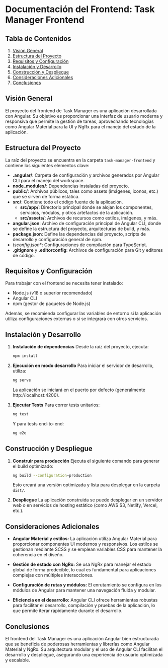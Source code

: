 # Documentación del Frontend: Task Manager Frontend

## Tabla de Contenidos
1. [Visión General](#visión-general)
2. [Estructura del Proyecto](#estructura-del-proyecto)
3. [Requisitos y Configuración](#requisitos-y-configuración)
4. [Instalación y Desarrollo](#instalación-y-desarrollo)
5. [Construcción y Despliegue](#construcción-y-despliegue)
6. [Consideraciones Adicionales](#consideraciones-adicionales)
7. [Conclusiones](#conclusiones)

## Visión General

El proyecto del frontend de Task Manager es una aplicación desarrollada con Angular. Su objetivo es proporcionar una interfaz de usuario moderna y responsiva que permite la gestión de tareas, aprovechando tecnologías como Angular Material para la UI y NgRx para el manejo del estado de la aplicación.

## Estructura del Proyecto

La raíz del proyecto se encuentra en la carpeta `task-manager-frontend` y contiene los siguientes elementos clave:

- **.angular/**: Carpeta de configuración y archivos generados por Angular CLI para el manejo del workspace.
- **node_modules/**: Dependencias instaladas del proyecto.
- **public/**: Archivos públicos, tales como assets (imágenes, iconos, etc.) que se sirven de forma estática.
- **src/**: Contiene todo el código fuente de la aplicación.
  - **src/app/**: Directorio principal donde se alojan los componentes, servicios, módulos, y otros artefactos de la aplicación.
  - **src/assets/**: Archivos de recursos como estilos, imágenes, y más.
- **angular.json**: Archivo de configuración principal de Angular CLI, donde se define la estructura del proyecto, arquitecturas de build, y más.
- **package.json**: Define las dependencias del proyecto, scripts de desarrollo y configuración general de npm.
- **tsconfig*.json**: Configuraciones de compilación para TypeScript.
- **.gitignore** y **.editorconfig**: Archivos de configuración para Git y editores de código.

## Requisitos y Configuración

Para trabajar con el frontend se necesita tener instalado:

- Node.js (v18 o superior recomendado)
- Angular CLI
- npm (gestor de paquetes de Node.js)

Además, se recomienda configurar las variables de entorno si la aplicación utiliza configuraciones externas o si se integrará con otros servicios.

## Instalación y Desarrollo

1. **Instalación de dependencias**
   Desde la raíz del proyecto, ejecuta:
   ```bash
   npm install
   ```

2. **Ejecución en modo desarrollo**
   Para iniciar el servidor de desarrollo, utiliza:
   ```bash
   ng serve
   ```
   La aplicación se iniciará en el puerto por defecto (generalmente http://localhost:4200).

3. **Ejecutar Tests**
   Para correr tests unitarios:
   ```bash
   ng test
   ```
   Y para tests end-to-end:
   ```bash
   ng e2e
   ```

## Construcción y Despliegue

1. **Construir para producción**
   Ejecuta el siguiente comando para generar el build optimizado:
   ```bash
   ng build --configuration=production
   ```
   Esto creará una versión optimizada y lista para desplegar en la carpeta `dist/`.

2. **Despliegue**
   La aplicación construida se puede desplegar en un servidor web o en servicios de hosting estático (como AWS S3, Netlify, Vercel, etc.).

## Consideraciones Adicionales

- **Angular Material y estilos:**
   La aplicación utiliza Angular Material para proporcionar componentes UI modernos y responsivos. Los estilos se gestionan mediante SCSS y se emplean variables CSS para mantener la coherencia en el diseño.

- **Gestión de estado con NgRx:**
   Se usa NgRx para manejar el estado global de forma predecible, lo cual es fundamental para aplicaciones complejas con múltiples interacciones.

- **Configuración de rutas y módulos:**
   El enrutamiento se configura en los módulos de Angular para mantener una navegación fluida y modular.

- **Eficiencia en el desarrollo:**
   Angular CLI ofrece herramientas robustas para facilitar el desarrollo, compilación y pruebas de la aplicación, lo que permite iterar rápidamente durante el desarrollo.

## Conclusiones

El frontend del Task Manager es una aplicación Angular bien estructurada que se beneficia de poderosas herramientas y librerías como Angular Material y NgRx. Su arquitectura modular y el uso de Angular CLI facilitan el desarrollo y despliegue, asegurando una experiencia de usuario optimizada y escalable. 